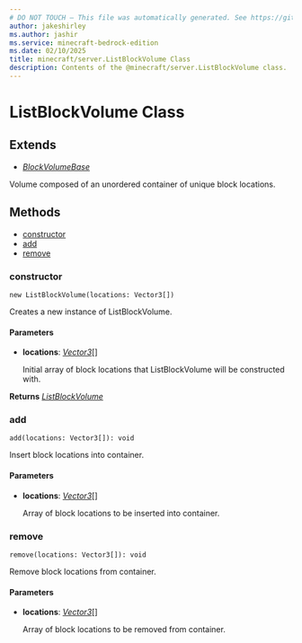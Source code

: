 ```yaml
---
# DO NOT TOUCH — This file was automatically generated. See https://github.com/mojang/minecraftapidocsgenerator to modify descriptions, examples, etc.
author: jakeshirley
ms.author: jashir
ms.service: minecraft-bedrock-edition
ms.date: 02/10/2025
title: minecraft/server.ListBlockVolume Class
description: Contents of the @minecraft/server.ListBlockVolume class.
---
```

# ListBlockVolume Class

## Extends
- [*BlockVolumeBase*](BlockVolumeBase.md)

Volume composed of an unordered container of unique block locations.

## Methods
- [constructor](#constructor)
- [add](#add)
- [remove](#remove)

### **constructor**
`
new ListBlockVolume(locations: Vector3[])
`

Creates a new instance of ListBlockVolume.

#### **Parameters**
- **locations**: [*Vector3*](Vector3.md)[]
  
  Initial array of block locations that ListBlockVolume will be constructed with.

**Returns** [*ListBlockVolume*](ListBlockVolume.md)

### **add**
`
add(locations: Vector3[]): void
`

Insert block locations into container.

#### **Parameters**
- **locations**: [*Vector3*](Vector3.md)[]
  
  Array of block locations to be inserted into container.

### **remove**
`
remove(locations: Vector3[]): void
`

Remove block locations from container.

#### **Parameters**
- **locations**: [*Vector3*](Vector3.md)[]
  
  Array of block locations to be removed from container.
